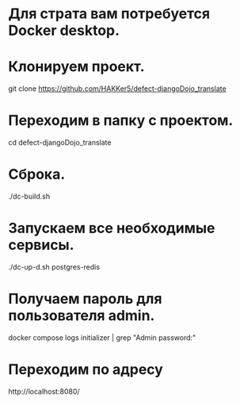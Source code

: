 # Для страта вам потребуется Docker desktop.

# Клонируем проект.
git clone https://github.com/HAKKer5/defect-djangoDojo_translate

# Переходим в папку с проектом.
cd defect-djangoDojo_translate

# Сброка.
./dc-build.sh
# Запускаем все необходимые сервисы.
./dc-up-d.sh postgres-redis

# Получаем пароль для пользователя admin.
docker compose logs initializer | grep "Admin password:"

# Переходим по адресу 
http://localhost:8080/
